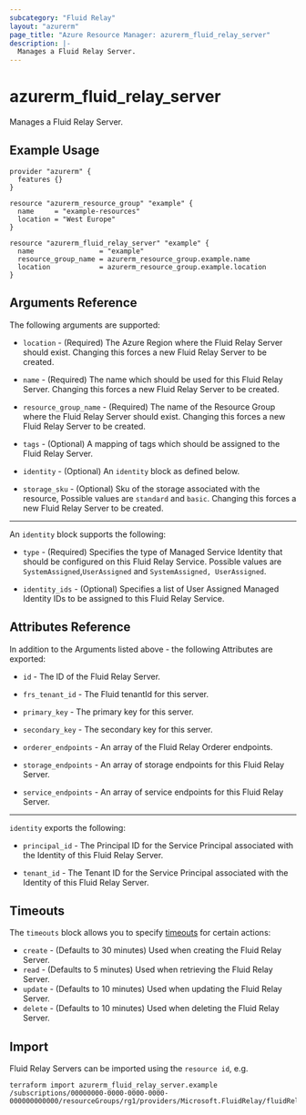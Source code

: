 ```yaml
---
subcategory: "Fluid Relay"
layout: "azurerm"
page_title: "Azure Resource Manager: azurerm_fluid_relay_server"
description: |-
  Manages a Fluid Relay Server.
---
```


# azurerm_fluid_relay_server

Manages a Fluid Relay Server.

## Example Usage

```hcl
provider "azurerm" {
  features {}
}

resource "azurerm_resource_group" "example" {
  name     = "example-resources"
  location = "West Europe"
}

resource "azurerm_fluid_relay_server" "example" {
  name                = "example"
  resource_group_name = azurerm_resource_group.example.name
  location            = azurerm_resource_group.example.location
}
```

## Arguments Reference

The following arguments are supported:

* `location` - (Required) The Azure Region where the Fluid Relay Server should exist. Changing this forces a new Fluid Relay Server to be created.

* `name` - (Required) The name which should be used for this Fluid Relay Server. Changing this forces a new Fluid Relay Server to be created.

* `resource_group_name` - (Required) The name of the Resource Group where the Fluid Relay Server should exist. Changing this forces a new Fluid Relay Server to be created.

* `tags` - (Optional) A mapping of tags which should be assigned to the Fluid Relay Server.

* `identity` - (Optional) An `identity` block as defined below.

* `storage_sku` - (Optional) Sku of the storage associated with the resource, Possible values are `standard` and `basic`. Changing this forces a new Fluid Relay Server to be created.

---

An `identity` block supports the following:

* `type` - (Required) Specifies the type of Managed Service Identity that should be configured on this Fluid Relay Service. Possible values are `SystemAssigned`,`UserAssigned` and `SystemAssigned, UserAssigned`.

* `identity_ids` - (Optional) Specifies a list of User Assigned Managed Identity IDs to be assigned to this Fluid Relay Service.

## Attributes Reference

In addition to the Arguments listed above - the following Attributes are exported:

* `id` - The ID of the Fluid Relay Server.

* `frs_tenant_id` - The Fluid tenantId for this server.

* `primary_key` - The primary key for this server.

* `secondary_key` - The secondary key for this server.

* `orderer_endpoints` - An array of the Fluid Relay Orderer endpoints.

* `storage_endpoints` - An array of storage endpoints for this Fluid Relay Server.

* `service_endpoints` - An array of service endpoints for this Fluid Relay Server.

---

`identity` exports the following:

* `principal_id` - The Principal ID for the Service Principal associated with the Identity of this Fluid Relay Server.

* `tenant_id` - The Tenant ID for the Service Principal associated with the Identity of this Fluid Relay Server.

## Timeouts

The `timeouts` block allows you to specify [timeouts](https://www.terraform.io/language/resources/syntax#operation-timeouts) for certain actions:

* `create` - (Defaults to 30 minutes) Used when creating the Fluid Relay Server.
* `read` - (Defaults to 5 minutes) Used when retrieving the Fluid Relay Server.
* `update` - (Defaults to 10 minutes) Used when updating the Fluid Relay Server.
* `delete` - (Defaults to 10 minutes) Used when deleting the Fluid Relay Server.

## Import

Fluid Relay Servers can be imported using the `resource id`, e.g.

```shell
terraform import azurerm_fluid_relay_server.example /subscriptions/00000000-0000-0000-0000-000000000000/resourceGroups/rg1/providers/Microsoft.FluidRelay/fluidRelayServers/server1
```
